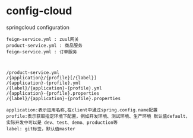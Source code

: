 # config-cloud
springcloud configuration

      
    feign-service.yml : zuul网关
    product-service.yml : 商品服务
    feign-service.yml : 订单服务



    /product-service.yml
    /{application}/{profile}[/{label}]
    /{application}-{profile}.yml
    /{label}/{application}-{profile}.yml
    /{application}-{profile}.properties
    /{label}/{application}-{profile}.properties

    application:表示应用名称,在client中通过spring.config.name配置
    profile:表示获取指定环境下配置，例如开发环境、测试环境、生产环境 默认值default，实际开发中可以是 dev、test、demo、production等
    label: git标签，默认值master